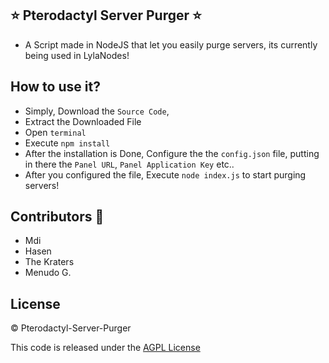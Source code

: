 ## ⭐ Pterodactyl Server Purger ⭐
* A Script made in NodeJS that let you easily purge servers, its currently being used in LylaNodes!
## How to use it? 
- Simply, Download the `Source Code`,
- Extract the Downloaded File
- Open `terminal` 
- Execute `npm install`
- After the installation is Done, Configure the the `config.json` file, putting in there the `Panel URL`, `Panel Application Key` etc..
- After you configured the file, Execute `node index.js` to start purging servers!
## Contributors 👥
- Mdi
- Hasen
- The Kraters
- Menudo G.

## License
© Pterodactyl-Server-Purger

This code is released under the [AGPL License](https://github.com/mdiDudy/Pterodactyl-Server-Purge/blob/main/license "AGPL License")
